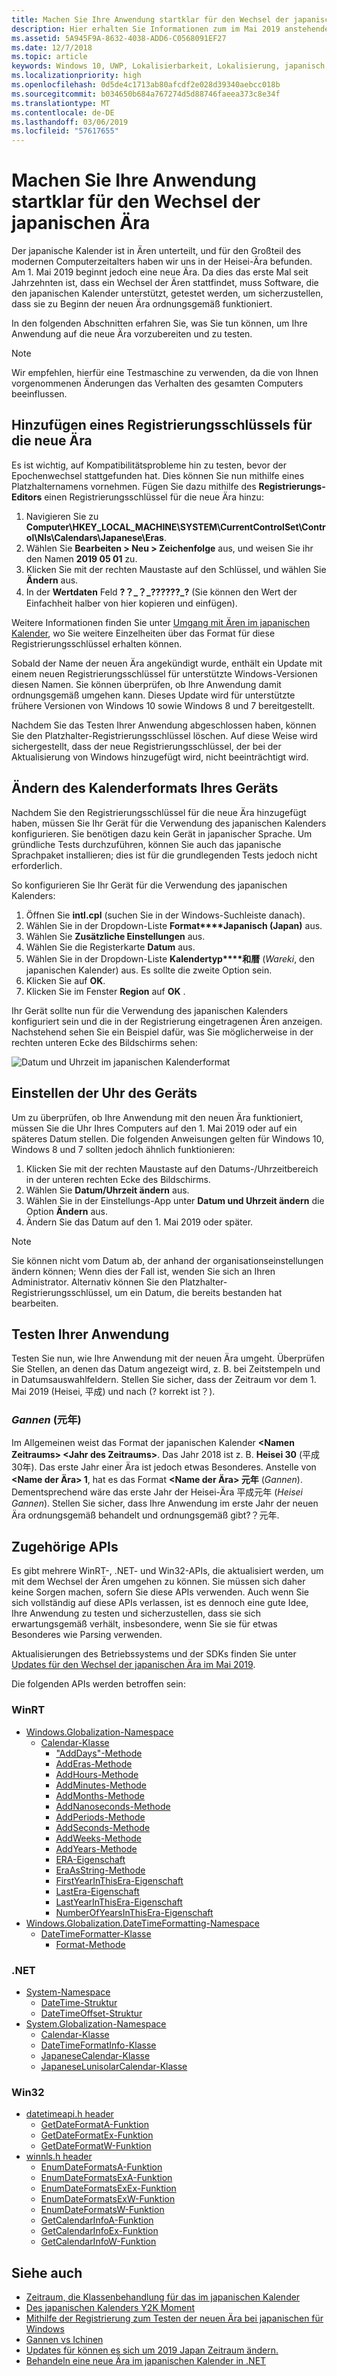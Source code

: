 ```yaml
---
title: Machen Sie Ihre Anwendung startklar für den Wechsel der japanischen Ära
description: Hier erhalten Sie Informationen zum im Mai 2019 anstehenden Wechsel der japanischen Ära, und wie Sie Ihre Anwendung darauf entsprechend vorbereiten können.
ms.assetid: 5A945F9A-8632-4038-ADD6-C0568091EF27
ms.date: 12/7/2018
ms.topic: article
keywords: Windows 10, UWP, Lokalisierbarkeit, Lokalisierung, japanisch, Ära
ms.localizationpriority: high
ms.openlocfilehash: 0d5de4c1713ab80afcdf2e028d39340aebcc018b
ms.sourcegitcommit: b034650b684a767274d5d88746faeea373c8e34f
ms.translationtype: MT
ms.contentlocale: de-DE
ms.lasthandoff: 03/06/2019
ms.locfileid: "57617655"
---
```

# <a name="prepare-your-application-for-the-japanese-era-change"></a>Machen Sie Ihre Anwendung startklar für den Wechsel der japanischen Ära

Der japanische Kalender ist in Ären unterteilt, und für den Großteil des modernen Computerzeitalters haben wir uns in der Heisei-Ära befunden. Am 1. Mai 2019 beginnt jedoch eine neue Ära. Da dies das erste Mal seit Jahrzehnten ist, dass ein Wechsel der Ären stattfindet, muss Software, die den japanischen Kalender unterstützt, getestet werden, um sicherzustellen, dass sie zu Beginn der neuen Ära ordnungsgemäß funktioniert.

In den folgenden Abschnitten erfahren Sie, was Sie tun können, um Ihre Anwendung auf die neue Ära vorzubereiten und zu testen.

> [!NOTE]
> Wir empfehlen, hierfür eine Testmaschine zu verwenden, da die von Ihnen vorgenommenen Änderungen das Verhalten des gesamten Computers beeinflussen.

## <a name="add-a-registry-key-for-the-new-era"></a>Hinzufügen eines Registrierungsschlüssels für die neue Ära

Es ist wichtig, auf Kompatibilitätsprobleme hin zu testen, bevor der Epochenwechsel stattgefunden hat. Dies können Sie nun mithilfe eines Platzhalternamens vornehmen. Fügen Sie dazu mithilfe des **Registrierungs-Editors** einen Registrierungsschlüssel für die neue Ära hinzu:

1. Navigieren Sie zu **Computer\HKEY_LOCAL_MACHINE\SYSTEM\CurrentControlSet\Control\Nls\Calendars\Japanese\Eras**.
2. Wählen Sie **Bearbeiten > Neu > Zeichenfolge** aus, und weisen Sie ihr den Namen **2019 05 01** zu.
3. Klicken Sie mit der rechten Maustaste auf den Schlüssel, und wählen Sie **Ändern** aus.
4. In der **Wertdaten** Feld **?？\_？\_??????\_?** (Sie können den Wert der Einfachheit halber von hier kopieren und einfügen).

Weitere Informationen finden Sie unter [Umgang mit Ären im japanischen Kalender](https://docs.microsoft.com/windows/desktop/Intl/era-handling-for-the-japanese-calendar), wo Sie weitere Einzelheiten über das Format für diese Registrierungsschlüssel erhalten können.

Sobald der Name der neuen Ära angekündigt wurde, enthält ein Update mit einem neuen Registrierungsschlüssel für unterstützte Windows-Versionen diesen Namen. Sie können überprüfen, ob Ihre Anwendung damit ordnungsgemäß umgehen kann. Dieses Update wird für unterstützte frühere Versionen von Windows 10 sowie Windows 8 und 7 bereitgestellt.

Nachdem Sie das Testen Ihrer Anwendung abgeschlossen haben, können Sie den Platzhalter-Registrierungsschlüssel löschen. Auf diese Weise wird sichergestellt, dass der neue Registrierungsschlüssel, der bei der Aktualisierung von Windows hinzugefügt wird, nicht beeinträchtigt wird.

## <a name="change-your-devices-calendar-format"></a>Ändern des Kalenderformats Ihres Geräts

Nachdem Sie den Registrierungsschlüssel für die neue Ära hinzugefügt haben, müssen Sie Ihr Gerät für die Verwendung des japanischen Kalenders konfigurieren. Sie benötigen dazu kein Gerät in japanischer Sprache. Um gründliche Tests durchzuführen, können Sie auch das japanische Sprachpaket installieren; dies ist für die grundlegenden Tests jedoch nicht erforderlich.

So konfigurieren Sie Ihr Gerät für die Verwendung des japanischen Kalenders:

1. Öffnen Sie **intl.cpl** (suchen Sie in der Windows-Suchleiste danach).
2. Wählen Sie in der Dropdown-Liste **Format****Japanisch (Japan)** aus.
3. Wählen Sie **Zusätzliche Einstellungen** aus.
4. Wählen Sie die Registerkarte **Datum** aus.
5. Wählen Sie in der Dropdown-Liste **Kalendertyp****和暦** (*Wareki*, den japanischen Kalender) aus. Es sollte die zweite Option sein.
6. Klicken Sie auf **OK**.
7. Klicken Sie im Fenster **Region** auf **OK** .

Ihr Gerät sollte nun für die Verwendung des japanischen Kalenders konfiguriert sein und die in der Registrierung eingetragenen Ären anzeigen. Nachstehend sehen Sie ein Beispiel dafür, was Sie möglicherweise in der rechten unteren Ecke des Bildschirms sehen:

![Datum und Uhrzeit im japanischen Kalenderformat](images/japanese-calendar-format.png)

## <a name="adjust-your-devices-clock"></a>Einstellen der Uhr des Geräts

Um zu überprüfen, ob Ihre Anwendung mit den neuen Ära funktioniert, müssen Sie die Uhr Ihres Computers auf den 1. Mai 2019 oder auf ein späteres Datum stellen. Die folgenden Anweisungen gelten für Windows 10, Windows 8 und 7 sollten jedoch ähnlich funktionieren:

1. Klicken Sie mit der rechten Maustaste auf den Datums-/Uhrzeitbereich in der unteren rechten Ecke des Bildschirms.
2. Wählen Sie **Datum/Uhrzeit ändern** aus.
3. Wählen Sie in der Einstellungs-App unter **Datum und Uhrzeit ändern** die Option **Ändern** aus.
4. Ändern Sie das Datum auf den 1. Mai 2019 oder später.

> [!NOTE]
> Sie können nicht vom Datum ab, der anhand der organisationseinstellungen ändern können; Wenn dies der Fall ist, wenden Sie sich an Ihren Administrator. Alternativ können Sie den Platzhalter-Registrierungsschlüssel, um ein Datum, die bereits bestanden hat bearbeiten.

## <a name="test-your-application"></a>Testen Ihrer Anwendung

Testen Sie nun, wie Ihre Anwendung mit der neuen Ära umgeht. Überprüfen Sie Stellen, an denen das Datum angezeigt wird, z. B. bei Zeitstempeln und in Datumsauswahlfeldern. Stellen Sie sicher, dass der Zeitraum vor dem 1. Mai 2019 (Heisei, 平成) und nach (? korrekt ist？).

### <a name="gannen-"></a>*Gannen* (元年)

Im Allgemeinen weist das Format der japanischen Kalender  **&lt;Namen Zeitraums&gt; &lt;Jahr des Zeitraums&gt;**. Das Jahr 2018 ist z. B. **Heisei 30** (平成30年).  Das erste Jahr einer Ära ist jedoch etwas Besonderes. Anstelle von **&lt;Name der Ära&gt; 1**, hat es das Format **&lt;Name der Ära&gt; 元年** (*Gannen*). Dementsprechend wäre das erste Jahr der Heisei-Ära 平成元年 (*Heisei Gannen*). Stellen Sie sicher, dass Ihre Anwendung im erste Jahr der neuen Ära ordnungsgemäß behandelt und ordnungsgemäß gibt?？元年.

## <a name="related-apis"></a>Zugehörige APIs

Es gibt mehrere WinRT-, .NET- und Win32-APIs, die aktualisiert werden, um mit dem Wechsel der Ären umgehen zu können. Sie müssen sich daher keine Sorgen machen, sofern Sie diese APIs verwenden. Auch wenn Sie sich vollständig auf diese APIs verlassen, ist es dennoch eine gute Idee, Ihre Anwendung zu testen und sicherzustellen, dass sie sich erwartungsgemäß verhält, insbesondere, wenn Sie sie für etwas Besonderes wie Parsing verwenden.

Aktualisierungen des Betriebssystems und der SDKs finden Sie unter [Updates für den Wechsel der japanischen Ära im Mai 2019](https://support.microsoft.com/help/4470918/updates-for-may-2019-japan-era-change).

Die folgenden APIs werden betroffen sein:

### <a name="winrt"></a>WinRT

* [Windows.Globalization-Namespace](https://docs.microsoft.com/uwp/api/windows.globalization)
    * [Calendar-Klasse](https://docs.microsoft.com/uwp/api/windows.globalization.calendar)
        * ["AddDays"-Methode](https://docs.microsoft.com/uwp/api/windows.globalization.calendar.adddays)
        * [AddEras-Methode](https://docs.microsoft.com/uwp/api/windows.globalization.calendar.adderas)
        * [AddHours-Methode](https://docs.microsoft.com/uwp/api/windows.globalization.calendar.addhours)
        * [AddMinutes-Methode](https://docs.microsoft.com/uwp/api/windows.globalization.calendar.addminutes)
        * [AddMonths-Methode](https://docs.microsoft.com/uwp/api/windows.globalization.calendar.addmonths)
        * [AddNanoseconds-Methode](https://docs.microsoft.com/uwp/api/windows.globalization.calendar.addnanoseconds)
        * [AddPeriods-Methode](https://docs.microsoft.com/uwp/api/windows.globalization.calendar.addperiods)
        * [AddSeconds-Methode](https://docs.microsoft.com/uwp/api/windows.globalization.calendar.addseconds)
        * [AddWeeks-Methode](https://docs.microsoft.com/uwp/api/windows.globalization.calendar.addweeks)
        * [AddYears-Methode](https://docs.microsoft.com/uwp/api/windows.globalization.calendar.addyears)
        * [ERA-Eigenschaft](https://docs.microsoft.com/uwp/api/windows.globalization.calendar.era)
        * [EraAsString-Methode](https://docs.microsoft.com/uwp/api/windows.globalization.calendar.eraasstring)
        * [FirstYearInThisEra-Eigenschaft](https://docs.microsoft.com/uwp/api/windows.globalization.calendar.firstyearinthisera)
        * [LastEra-Eigenschaft](https://docs.microsoft.com/uwp/api/windows.globalization.calendar.lastera)
        * [LastYearInThisEra-Eigenschaft](https://docs.microsoft.com/uwp/api/windows.globalization.calendar.lastyearinthisera)
        * [NumberOfYearsInThisEra-Eigenschaft](https://docs.microsoft.com/uwp/api/windows.globalization.calendar.numberofyearsinthisera)     
* [Windows.Globalization.DateTimeFormatting-Namespace](https://docs.microsoft.com/uwp/api/windows.globalization.datetimeformatting)
    * [DateTimeFormatter-Klasse](https://docs.microsoft.com/uwp/api/windows.globalization.datetimeformatting.datetimeformatter)
        * [Format-Methode](https://docs.microsoft.com/uwp/api/windows.globalization.datetimeformatting.datetimeformatter.format)

### <a name="net"></a>.NET

* [System-Namespace](https://docs.microsoft.com/dotnet/api/system)
    * [DateTime-Struktur](https://docs.microsoft.com/dotnet/api/system.datetime)
    * [DateTimeOffset-Struktur](https://docs.microsoft.com/dotnet/api/system.datetimeoffset)
* [System.Globalization-Namespace](https://docs.microsoft.com/dotnet/api/system.globalization)
    * [Calendar-Klasse](https://docs.microsoft.com/dotnet/api/system.globalization.calendar)
    * [DateTimeFormatInfo-Klasse](https://docs.microsoft.com/dotnet/api/system.globalization.datetimeformatinfo)
    * [JapaneseCalendar-Klasse](https://docs.microsoft.com/dotnet/api/system.globalization.japanesecalendar)
    * [JapaneseLunisolarCalendar-Klasse](https://docs.microsoft.com/dotnet/api/system.globalization.japaneselunisolarcalendar)

### <a name="win32"></a>Win32

* [datetimeapi.h header](https://docs.microsoft.com/windows/desktop/api/datetimeapi/)
    * [GetDateFormatA-Funktion](https://docs.microsoft.com/windows/desktop/api/datetimeapi/nf-datetimeapi-getdateformata)
    * [GetDateFormatEx-Funktion](https://docs.microsoft.com/windows/desktop/api/datetimeapi/nf-datetimeapi-getdateformatex)
    * [GetDateFormatW-Funktion](https://docs.microsoft.com/windows/desktop/api/datetimeapi/nf-datetimeapi-getdateformatw)
* [winnls.h header](https://docs.microsoft.com/windows/desktop/api/winnls/)
    * [EnumDateFormatsA-Funktion](https://docs.microsoft.com/windows/desktop/api/winnls/nf-winnls-enumdateformatsa)
    * [EnumDateFormatsExA-Funktion](https://docs.microsoft.com/windows/desktop/api/winnls/nf-winnls-enumdateformatsexa)
    * [EnumDateFormatsExEx-Funktion](https://docs.microsoft.com/windows/desktop/api/winnls/nf-winnls-enumdateformatsexex)
    * [EnumDateFormatsExW-Funktion](https://docs.microsoft.com/windows/desktop/api/winnls/nf-winnls-enumdateformatsexw)
    * [EnumDateFormatsW-Funktion](https://docs.microsoft.com/windows/desktop/api/winnls/nf-winnls-enumdateformatsw)
    * [GetCalendarInfoA-Funktion](https://docs.microsoft.com/windows/desktop/api/winnls/nf-winnls-getcalendarinfoa)
    * [GetCalendarInfoEx-Funktion](https://docs.microsoft.com/windows/desktop/api/winnls/nf-winnls-getcalendarinfoex)
    * [GetCalendarInfoW-Funktion](https://docs.microsoft.com/windows/desktop/api/winnls/nf-winnls-getcalendarinfow)

## <a name="see-also"></a>Siehe auch

* [Zeitraum, die Klassenbehandlung für das im japanischen Kalender](https://docs.microsoft.com/windows/desktop/Intl/era-handling-for-the-japanese-calendar)
* [Des japanischen Kalenders Y2K Moment](https://blogs.msdn.microsoft.com/shawnste/2018/04/12/the-japanese-calendars-y2k-moment/)
* [Mithilfe der Registrierung zum Testen der neuen Ära bei japanischen für Windows](https://blogs.msdn.microsoft.com/shawnste/2018/08/07/using-the-registry-to-test-the-new-japanese-era-on-windows/)
* [Gannen vs Ichinen](https://blogs.msdn.microsoft.com/shawnste/2018/11/12/gannen-vs-ichinen/)
* [Updates für können es sich um 2019 Japan Zeitraum ändern.](https://support.microsoft.com/help/4470918/updates-for-may-2019-japan-era-change)
* [Behandeln eine neue Ära im japanischen Kalender in .NET](https://blogs.msdn.microsoft.com/dotnet/2018/11/14/handling-a-new-era-in-the-japanese-calendar-in-net/)